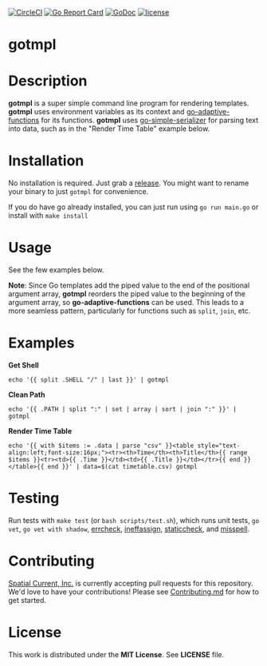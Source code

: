[![CircleCI](https://circleci.com/gh/spatialcurrent/gotmpl/tree/master.svg?style=svg)](https://circleci.com/gh/spatialcurrent/gotmpl/tree/master) [![Go Report Card](https://goreportcard.com/badge/spatialcurrent/gotmpl)](https://goreportcard.com/report/spatialcurrent/gotmpl)  [![GoDoc](https://godoc.org/github.com/spatialcurrent/gotmpl?status.svg)](https://godoc.org/github.com/spatialcurrent/gotmpl) [![license](http://img.shields.io/badge/license-MIT-red.svg?style=flat)](https://github.com/spatialcurrent/gotmpl/blob/master/LICENSE)

# gotmpl

# Description

**gotmpl** is a super simple command line program for rendering templates.  **gotmpl** uses environment variables as its context and [go-adaptive-functions](https://github.com/spatialcurrent/go-adaptive-functions) for its functions.  **gotmpl** uses [go-simple-serializer](https://github.com/spatialcurrent/go-simple-serializer) for parsing text into data, such as in the "Render Time Table" example below.

# Installation

No installation is required.  Just grab a [release](https://github.com/spatialcurrent/gotmpl/releases).  You might want to rename your binary to just `gotmpl` for convenience.

If you do have go already installed, you can just run using `go run main.go` or install with `make install`

# Usage

See the few examples below.

**Note**: Since Go templates add the piped value to the end of the positional argument array, **gotmpl** reorders the piped value to the beginning of the argument array, so **go-adaptive-functions** can be used.  This leads to a more seamless pattern, particularly for functions such as `split`, `join`, etc.

# Examples

**Get Shell**

```shell
echo '{{ split .SHELL "/" | last }}' | gotmpl
```

**Clean Path**

```shell
echo '{{ .PATH | split ":" | set | array | sort | join ":" }}' | gotmpl
```

**Render Time Table**

```shell
echo '{{ with $items := .data | parse "csv" }}<table style="text-align:left;font-size:16px;"><tr><th>Time</th><th>Title</th>{{ range $items }}<tr><td>{{ .Time }}</td><td>{{ .Title }}</td></tr>{{ end }}</table>{{ end }}' | data=$(cat timetable.csv) gotmpl
```

# Testing

Run tests with `make test` (or `bash scripts/test.sh`), which runs unit tests, `go vet`, `go vet with shadow`, [errcheck](https://github.com/kisielk/errcheck), [ineffassign](https://github.com/gordonklaus/ineffassign), [staticcheck](https://staticcheck.io/), and [misspell](https://github.com/client9/misspell).

# Contributing

[Spatial Current, Inc.](https://spatialcurrent.io) is currently accepting pull requests for this repository.  We'd love to have your contributions!  Please see [Contributing.md](https://github.com/spatialcurrent/gotmpl/blob/master/CONTRIBUTING.md) for how to get started.

# License

This work is distributed under the **MIT License**.  See **LICENSE** file.
